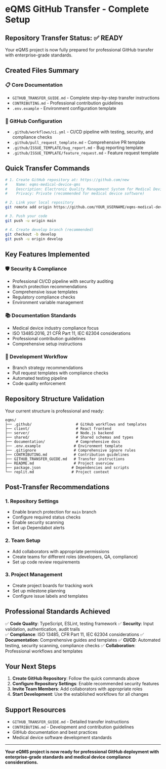 # eQMS GitHub Transfer - Complete Setup

## Repository Transfer Status: ✅ READY

Your eQMS project is now fully prepared for professional GitHub transfer with enterprise-grade standards.

## Created Files Summary

### 📋 Core Documentation
- `GITHUB_TRANSFER_GUIDE.md` - Complete step-by-step transfer instructions
- `CONTRIBUTING.md` - Professional contribution guidelines
- `.env.example` - Environment configuration template

### 🔧 GitHub Configuration
- `.github/workflows/ci.yml` - CI/CD pipeline with testing, security, and compliance checks
- `.github/pull_request_template.md` - Comprehensive PR template
- `.github/ISSUE_TEMPLATE/bug_report.md` - Bug reporting template
- `.github/ISSUE_TEMPLATE/feature_request.md` - Feature request template

## Quick Transfer Commands

```bash
# 1. Create GitHub repository at: https://github.com/new
#    Name: eqms-medical-device-qms
#    Description: Electronic Quality Management System for Medical Device Manufacturing - ISO 13485:2016 Compliant
#    Privacy: Private (recommended for medical device software)

# 2. Link your local repository
git remote add origin https://github.com/YOUR_USERNAME/eqms-medical-device-qms.git

# 3. Push your code
git push -u origin main

# 4. Create develop branch (recommended)
git checkout -b develop
git push -u origin develop
```

## Key Features Implemented

### 🛡️ Security & Compliance
- Professional CI/CD pipeline with security auditing
- Branch protection recommendations
- Comprehensive issue templates
- Regulatory compliance checks
- Environment variable management

### 📚 Documentation Standards
- Medical device industry compliance focus
- ISO 13485:2016, 21 CFR Part 11, IEC 62304 considerations
- Professional contribution guidelines
- Comprehensive setup instructions

### 🔄 Development Workflow
- Branch strategy recommendations
- Pull request templates with compliance checks
- Automated testing pipeline
- Code quality enforcement

## Repository Structure Validation

Your current structure is professional and ready:
```
eqms/
├── .github/                    # GitHub workflows and templates
├── client/                     # React frontend
├── server/                     # Node.js backend  
├── shared/                     # Shared schemas and types
├── documentation/              # Comprehensive docs
├── .env.example               # Environment template
├── .gitignore                 # Comprehensive ignore rules
├── CONTRIBUTING.md            # Contribution guidelines
├── GITHUB_TRANSFER_GUIDE.md   # Transfer instructions
├── README.md                  # Project overview
├── package.json              # Dependencies and scripts
└── replit.md                 # Project context
```

## Post-Transfer Recommendations

### 1. Repository Settings
- Enable branch protection for `main` branch
- Configure required status checks
- Enable security scanning
- Set up Dependabot alerts

### 2. Team Setup
- Add collaborators with appropriate permissions
- Create teams for different roles (developers, QA, compliance)
- Set up code review requirements

### 3. Project Management
- Create project boards for tracking work
- Set up milestone planning
- Configure issue labels and templates

## Professional Standards Achieved

✅ **Code Quality**: TypeScript, ESLint, testing framework
✅ **Security**: Input validation, authentication, audit trails  
✅ **Compliance**: ISO 13485, CFR Part 11, IEC 62304 considerations
✅ **Documentation**: Comprehensive guides and templates
✅ **CI/CD**: Automated testing, security scanning, compliance checks
✅ **Collaboration**: Professional workflows and templates

## Your Next Steps

1. **Create GitHub Repository**: Follow the quick commands above
2. **Configure Repository Settings**: Enable recommended security features
3. **Invite Team Members**: Add collaborators with appropriate roles
4. **Start Development**: Use the established workflows for all changes

## Support Resources

- `GITHUB_TRANSFER_GUIDE.md` - Detailed transfer instructions
- `CONTRIBUTING.md` - Development and contribution guidelines
- GitHub documentation and best practices
- Medical device software development standards

---

**Your eQMS project is now ready for professional GitHub deployment with enterprise-grade standards and medical device compliance considerations.**